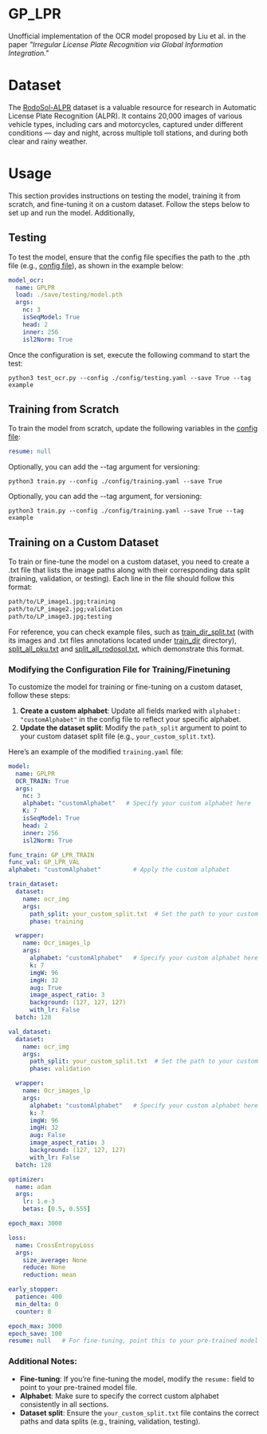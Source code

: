 # GP_LPR

Unofficial implementation of the OCR model proposed by Liu et al. in the paper *"Irregular License Plate Recognition via Global Information Integration."*

# Dataset

The [RodoSol-ALPR](https://github.com/raysonlaroca/rodosol-alpr-dataset) dataset is a valuable resource for research in Automatic License Plate Recognition (ALPR). It contains 20,000 images of various vehicle types, including cars and motorcycles, captured under different conditions — day and night, across multiple toll stations, and during both clear and rainy weather.

# Usage

This section provides instructions on testing the model, training it from scratch, and fine-tuning it on a custom dataset. Follow the steps below to set up and run the model. Additionally, 

## Testing
To test the model, ensure that the config file specifies the path to the .pth file (e.g.,  [config file](config/GP_LPR_RODOSOL_test.yaml)), as shown in the example below:

```yaml
model_ocr:
  name: GPLPR
  load: ./save/testing/model.pth
  args:
    nc: 3
    isSeqModel: True
    head: 2
    inner: 256
    isl2Norm: True
```

Once the configuration is set, execute the following command to start the test:

```
python3 test_ocr.py --config ./config/testing.yaml --save True --tag example
```

## Training from Scratch

To train the model from scratch, update the following variables in the [config file](config/training.yaml):

```yaml
resume: null
```

Optionally, you can add the --tag argument for versioning:
```
python3 train.py --config ./config/training.yaml --save True
```

Optionally, you can add the --tag argument, for versioning:
```
python3 train.py --config ./config/training.yaml --save True --tag example
```

## Training on a Custom Dataset

To train or fine-tune the model on a custom dataset, you need to create a .txt file that lists the image paths along with their corresponding data split (training, validation, or testing). Each line in the file should follow this format:

```txt
path/to/LP_image1.jpg;training
path/to/LP_image2.jpg;validation
path/to/LP_image3.jpg;testing
```
For reference, you can check example files, such as [train_dir_split.txt](train_dir_split.txt) (with its images and .txt files annotations located under [train_dir](train_dir) directory), [split_all_pku.txt](split_all_pku.txt) and [split_all_rodosol.txt](split_all_rodosol.txt), which demonstrate this format.


### Modifying the Configuration File for Training/Finetuning

To customize the model for training or fine-tuning on a custom dataset, follow these steps:

1. **Create a custom alphabet**: Update all fields marked with `alphabet: "customAlphabet"` in the config file to reflect your specific alphabet.
2. **Update the dataset split**: Modify the `path_split` argument to point to your custom dataset split file (e.g., `your_custom_split.txt`).

Here’s an example of the modified `training.yaml` file:

```yaml
model:
  name: GPLPR
  OCR_TRAIN: True
  args:
    nc: 3
    alphabet: "customAlphabet"   # Specify your custom alphabet here
    K: 7
    isSeqModel: True
    head: 2
    inner: 256
    isl2Norm: True

func_train: GP_LPR_TRAIN
func_val: GP_LPR_VAL
alphabet: "customAlphabet"         # Apply the custom alphabet

train_dataset:
  dataset:
    name: ocr_img
    args:
      path_split: your_custom_split.txt  # Set the path to your custom split file
      phase: training

  wrapper:
    name: Ocr_images_lp
    args:
      alphabet: "customAlphabet"   # Specify your custom alphabet here
      k: 7
      imgW: 96
      imgH: 32
      aug: True
      image_aspect_ratio: 3
      background: (127, 127, 127)
      with_lr: False
  batch: 128

val_dataset:
  dataset:
    name: ocr_img
    args:
      path_split: your_custom_split.txt  # Set the path to your custom split file
      phase: validation

  wrapper:
    name: Ocr_images_lp
    args:
      alphabet: "customAlphabet"   # Specify your custom alphabet here
      k: 7
      imgW: 96
      imgH: 32
      aug: False
      image_aspect_ratio: 3
      background: (127, 127, 127)
      with_lr: False
  batch: 128

optimizer:
  name: adam
  args:
    lr: 1.e-3
    betas: [0.5, 0.555]

epoch_max: 3000

loss:
  name: CrossEntropyLoss
  args:
    size_average: None
    reduce: None
    reduction: mean

early_stopper:
  patience: 400
  min_delta: 0
  counter: 0

epoch_max: 3000
epoch_save: 100
resume: null   # For fine-tuning, point this to your pre-trained model path
```
### Additional Notes:
- **Fine-tuning**: If you’re fine-tuning the model, modify the `resume:` field to point to your pre-trained model file.
- **Alphabet**: Make sure to specify the correct custom alphabet consistently in all sections.
- **Dataset split**: Ensure the `your_custom_split.txt` file contains the correct paths and data splits (e.g., training, validation, testing).
